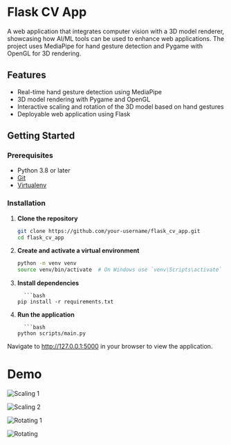 # Flask CV App

A web application that integrates computer vision with a 3D model renderer, showcasing how AI/ML tools can be used to enhance web applications. The project uses MediaPipe for hand gesture detection and Pygame with OpenGL for 3D rendering. 

## Features

- Real-time hand gesture detection using MediaPipe
- 3D model rendering with Pygame and OpenGL
- Interactive scaling and rotation of the 3D model based on hand gestures
- Deployable web application using Flask

## Getting Started

### Prerequisites

- Python 3.8 or later
- [Git](https://git-scm.com/)
- [Virtualenv](https://virtualenv.pypa.io/en/latest/)

### Installation

1. **Clone the repository**

   ```bash
   git clone https://github.com/your-username/flask_cv_app.git
   cd flask_cv_app
   
2. **Create and activate a virtual environment**

      ```bash
   python -m venv venv
   source venv/bin/activate  # On Windows use `venv\Scripts\activate`
      
3. **Install dependencies**

         ```bash
       pip install -r requirements.txt
   
5. **Run the application**
   
         ```bash
       python scripts/main.py

Navigate to http://127.0.0.1:5000 in your browser to view the application.

# Demo

![Scaling 1](app/1.png)

![Scaling 2](app/2.png)

![Rotating 1](app/3.png)

![Rotating](app/4.png)

